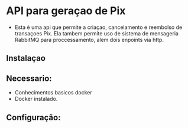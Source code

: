 # API para geraçao de Pix 

- Esta é uma api que permite a criaçao, cancelamento e reembolso de transaçoes Pix. Ela tambem permite uso de sistema de mensageria RabbitMQ para proccessamento, alem dois enpoints via http.

## Instalaçao

## Necessario:
- Conhecimentos basicos docker
- Docker instalado.

## Configuração:
